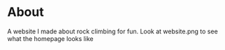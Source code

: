 # About
A website I made about rock climbing for fun. Look at website.png to see what the homepage looks like
